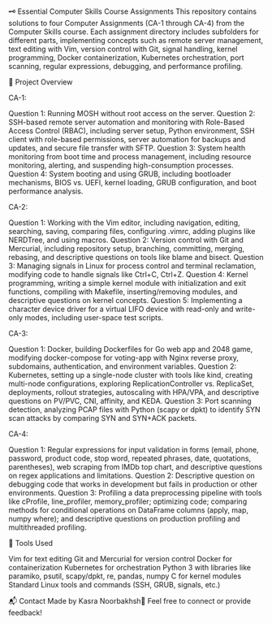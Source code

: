 🗝️ Essential Computer Skills Course Assignments
This repository contains solutions to four Computer Assignments (CA-1 through CA-4) from the Computer Skills course. Each assignment directory includes subfolders for different parts, implementing concepts such as remote server management, text editing with Vim, version control with Git, signal handling, kernel programming, Docker containerization, Kubernetes orchestration, port scanning, regular expressions, debugging, and performance profiling.

📌 Project Overview

CA-1:

Question 1: Running MOSH without root access on the server.
Question 2: SSH-based remote server automation and monitoring with Role-Based Access Control (RBAC), including server setup, Python environment, SSH client with role-based permissions, server automation for backups and updates, and secure file transfer with SFTP.
Question 3: System health monitoring from boot time and process management, including resource monitoring, alerting, and suspending high-consumption processes.
Question 4: System booting and using GRUB, including bootloader mechanisms, BIOS vs. UEFI, kernel loading, GRUB configuration, and boot performance analysis.


CA-2:

Question 1: Working with the Vim editor, including navigation, editing, searching, saving, comparing files, configuring .vimrc, adding plugins like NERDTree, and using macros.
Question 2: Version control with Git and Mercurial, including repository setup, branching, committing, merging, rebasing, and descriptive questions on tools like blame and bisect.
Question 3: Managing signals in Linux for process control and terminal reclamation, modifying code to handle signals like Ctrl+C, Ctrl+Z.
Question 4: Kernel programming, writing a simple kernel module with initialization and exit functions, compiling with Makefile, inserting/removing modules, and descriptive questions on kernel concepts.
Question 5: Implementing a character device driver for a virtual LIFO device with read-only and write-only modes, including user-space test scripts.


CA-3:

Question 1: Docker, building Dockerfiles for Go web app and 2048 game, modifying docker-compose for voting-app with Nginx reverse proxy, subdomains, authentication, and environment variables.
Question 2: Kubernetes, setting up a single-node cluster with tools like kind, creating multi-node configurations, exploring ReplicationController vs. ReplicaSet, deployments, rollout strategies, autoscaling with HPA/VPA, and descriptive questions on PV/PVC, CNI, affinity, and KEDA.
Question 3: Port scanning detection, analyzing PCAP files with Python (scapy or dpkt) to identify SYN scan attacks by comparing SYN and SYN+ACK packets.


CA-4:

Question 1: Regular expressions for input validation in forms (email, phone, password, product code, stop word, repeated phrases, date, quotations, parentheses), web scraping from IMDb top chart, and descriptive questions on regex applications and limitations.
Question 2: Descriptive question on debugging code that works in development but fails in production or other environments.
Question 3: Profiling a data preprocessing pipeline with tools like cProfile, line_profiler, memory_profiler; optimizing code; comparing methods for conditional operations on DataFrame columns (apply, map, numpy where); and descriptive questions on production profiling and multithreaded profiling.




🧰 Tools Used

Vim for text editing
Git and Mercurial for version control
Docker for containerization
Kubernetes for orchestration
Python 3 with libraries like paramiko, psutil, scapy/dpkt, re, pandas, numpy
C for kernel modules
Standard Linux tools and commands (SSH, GRUB, signals, etc.)


📬 Contact
Made by Kasra Noorbakhsh📧 Feel free to connect or provide feedback!
